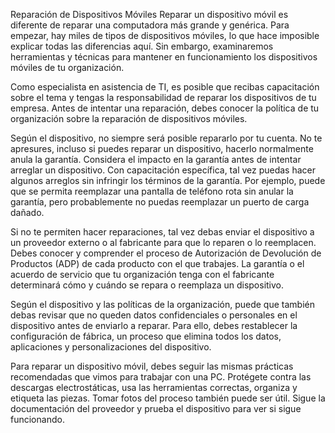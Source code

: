 Reparación de Dispositivos Móviles
Reparar un dispositivo móvil es diferente de reparar una computadora más grande y genérica. Para empezar, hay miles de tipos de dispositivos móviles, lo que hace imposible explicar todas las diferencias aquí. Sin embargo, examinaremos herramientas y técnicas para mantener en funcionamiento los dispositivos móviles de tu organización.

Como especialista en asistencia de TI, es posible que recibas capacitación sobre el tema y tengas la responsabilidad de reparar los dispositivos de tu empresa. Antes de intentar una reparación, debes conocer la política de tu organización sobre la reparación de dispositivos móviles.

Según el dispositivo, no siempre será posible repararlo por tu cuenta. No te apresures, incluso si puedes reparar un dispositivo, hacerlo normalmente anula la garantía. Considera el impacto en la garantía antes de intentar arreglar un dispositivo. Con capacitación específica, tal vez puedas hacer algunos arreglos sin infringir los términos de la garantía. Por ejemplo, puede que se permita reemplazar una pantalla de teléfono rota sin anular la garantía, pero probablemente no puedas reemplazar un puerto de carga dañado.

Si no te permiten hacer reparaciones, tal vez debas enviar el dispositivo a un proveedor externo o al fabricante para que lo reparen o lo reemplacen. Debes conocer y comprender el proceso de Autorización de Devolución de Productos (ADP) de cada producto con el que trabajes. La garantía o el acuerdo de servicio que tu organización tenga con el fabricante determinará cómo y cuándo se repara o reemplaza un dispositivo.

Según el dispositivo y las políticas de la organización, puede que también debas revisar que no queden datos confidenciales o personales en el dispositivo antes de enviarlo a reparar. Para ello, debes restablecer la configuración de fábrica, un proceso que elimina todos los datos, aplicaciones y personalizaciones del dispositivo.

Para reparar un dispositivo móvil, debes seguir las mismas prácticas recomendadas que vimos para trabajar con una PC. Protégete contra las descargas electrostáticas, usa las herramientas correctas, organiza y etiqueta las piezas. Tomar fotos del proceso también puede ser útil. Sigue la documentación del proveedor y prueba el dispositivo para ver si sigue funcionando.
